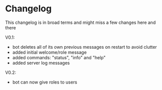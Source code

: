# Changelog

This changelog is in broad terms and might miss a few changes here and there

V0.1:

- bot deletes all of its own previous messages on restart to avoid clutter
- added initial welcome/role message
- added commands: "status", "info" and "help"
- added server log messages

V0.2:

- bot can now give roles to users
